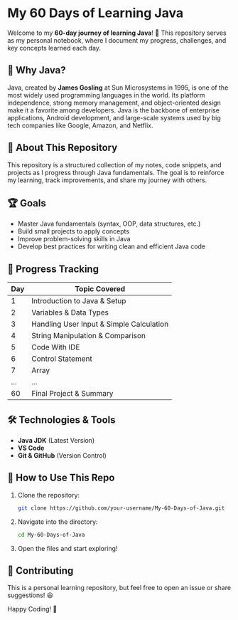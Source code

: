 # My 60 Days of Learning Java

Welcome to my **60-day journey of learning Java**! 🚀 This repository serves as my personal notebook, where I document my progress, challenges, and key concepts learned each day.

## 📌 Why Java?
Java, created by **James Gosling** at Sun Microsystems in 1995, is one of the most widely used programming languages in the world. Its platform independence, strong memory management, and object-oriented design make it a favorite among developers. Java is the backbone of enterprise applications, Android development, and large-scale systems used by big tech companies like Google, Amazon, and Netflix.

## 📌 About This Repository
This repository is a structured collection of my notes, code snippets, and projects as I progress through Java fundamentals. The goal is to reinforce my learning, track improvements, and share my journey with others.

## 🏆 Goals
- Master Java fundamentals (syntax, OOP, data structures, etc.)
- Build small projects to apply concepts
- Improve problem-solving skills in Java
- Develop best practices for writing clean and efficient Java code

## 📅 Progress Tracking
| Day | Topic Covered |
|-----|--------------|
| 1   | Introduction to Java & Setup |
| 2   | Variables & Data Types |
| 3   | Handling User Input & Simple Calculation |
| 4   | String Manipulation & Comparison |
| 5   | Code With IDE |
| 6   | Control Statement |
| 7   | Array |
| ... | ... |
| 60  | Final Project & Summary |

## 🛠️ Technologies & Tools
- **Java JDK** (Latest Version)
- **VS Code**
- **Git & GitHub** (Version Control)

## 🚀 How to Use This Repo
1. Clone the repository:
   ```bash
   git clone https://github.com/your-username/My-60-Days-of-Java.git
   ```
2. Navigate into the directory:
   ```bash
   cd My-60-Days-of-Java
   ```
3. Open the files and start exploring!

## 🤝 Contributing
This is a personal learning repository, but feel free to open an issue or share suggestions! 😃

  

Happy Coding! 🎯
